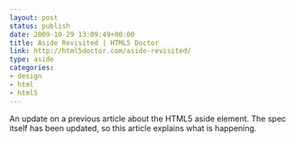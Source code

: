 ```yaml
---
layout: post
status: publish
date: 2009-10-29 13:09:49+00:00
title: Aside Revisited | HTML5 Doctor
link: http://html5doctor.com/aside-revisited/
type: aside
categories:
- design
- html
- html5
---
```


An update on a previous article about the HTML5 aside element. The spec itself has been updated, so this article explains what is happening.

